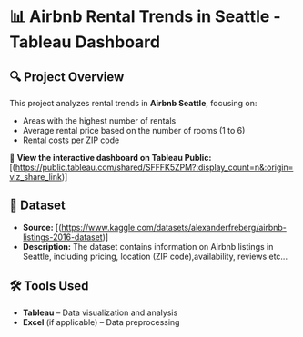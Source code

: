 # 📊 Airbnb Rental Trends in Seattle - Tableau Dashboard  

## 🔍 Project Overview  
This project analyzes rental trends in **Airbnb Seattle**, focusing on:  
- Areas with the highest number of rentals  
- Average rental price based on the number of rooms (1 to 6)  
- Rental costs per ZIP code  

🔗 **View the interactive dashboard on Tableau Public:** [(https://public.tableau.com/shared/SFFFK5ZPM?:display_count=n&:origin=viz_share_link)]  

## 📂 Dataset  
- **Source:** [(https://www.kaggle.com/datasets/alexanderfreberg/airbnb-listings-2016-dataset)]  
- **Description:** The dataset contains information on Airbnb listings in Seattle, including pricing, location (ZIP code),availability, reviews etc...  

## 🛠️ Tools Used  
- **Tableau** – Data visualization and analysis  
- **Excel** (if applicable) – Data preprocessing  
